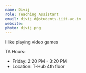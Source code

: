 ```yaml
---
name: Divij
role: Teaching Assistant
email: divij.d@students.iiit.ac.in
website:
photo: divij.png
---
```


I like playing video games

TA Hours: 
- Friday: 2:20 PM - 3:20 PM
- Location: T-Hub 4th floor